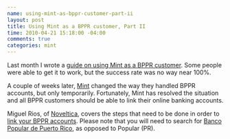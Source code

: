 ```yaml
--- 
name: using-mint-as-bppr-customer-part-ii
layout: post
title: Using Mint as a BPPR customer, Part II
time: 2010-04-21 15:18:00 -04:00
comments: true
categories: mint
---
```

Last month I wrote a [guide on using Mint as a BPPR customer](http://www.hectorramos.com/journal/2010/3/3/using-mint-as-a-bppr-customer.html). Some people were able to get it to work, but the success rate was no way near 100%.

A couple of weeks later, [Mint](http://www.mint.com) changed the way they handled BPPR accounts, but only temporarily. Fortunately, Mint has resolved the situation and all BPPR customers should be able to link their online banking accounts.

Miguel Rios, of [Noveltica](http://noveltica.com/), covers the steps that need to be done in order to [link your BPPR accounts](http://noveltica.com/nuevo-conecta-tu-cuenta-del-banco-popular-con-mint-com/). Please note that you will need to search for [Banco Popular de Puerto Rico](http://www.popular.com), as opposed to Popular (PR).

